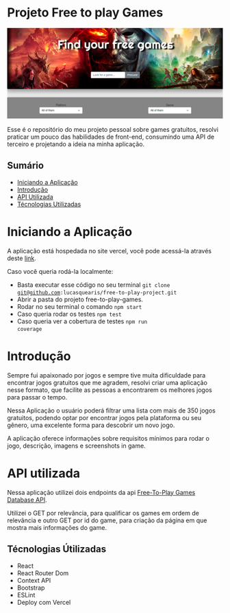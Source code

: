 # Projeto Free to play Games

![Hero Project](/src/images/Readme/hero.png)

Esse é o repositório do meu projeto pessoal sobre games gratuitos, resolvi praticar um pouco das habilidades de front-end, consumindo uma API de terceiro e projetando a ideia na minha aplicação.

## Sumário

- [Iniciando a Aplicação](#initapp)
- [Introdução](#introducao)
- [API Utilizada](#api-info)
- [Técnologias Utilizadas](#tecnologies)

# <a name="initapp"></a> Iniciando a Aplicação

A aplicação está hospedada no site vercel, você pode acessá-la através deste [link](https://free-to-play-project.vercel.app/).

Caso você queria rodá-la localmente:

- Basta executar esse código no seu terminal <code>git clone git@github.com:lucasquearis/free-to-play-project.git</code>
- Abrir a pasta do projeto free-to-play-games.
- Rodar no seu terminal o comando <code>npm start</code>
- Caso queria rodar os testes <code>npm test</code>
- Caso queria ver a cobertura de testes <code>npm run coverage</code>

# <a name="introducao"></a> Introdução

Sempre fui apaixonado por jogos e sempre tive muita dificuldade para encontrar jogos gratuitos que me agradem, resolvi criar uma aplicação nesse formato, que facilite as pessoas a encontrarem os melhores jogos para passar o tempo.

Nessa Aplicação o usuário poderá filtrar uma lista com mais de 350 jogos gratuitos, podendo optar por encontrar jogos pela plataforma ou seu gênero, uma excelente forma para descobrir um novo jogo.

A aplicação oferece informações sobre requisitos mínimos para rodar o jogo, descrição, imagens e screenshots in game.

# <a name="api-info"></a> API utilizada

Nessa aplicação utilizei dois endpoints da api [Free-To-Play Games Database API](https://www.freetogame.com/api-doc/?ref=devresourc.es).

Utilizei o GET por relevância, para qualificar os games em ordem de relevância e outro GET por id do game, para criação da página em que mostra mais informações do game.

## <a name="tecnologies"></a> Técnologias Útilizadas

- React
- React Router Dom
- Context API
- Bootstrap
- ESLint
- Deploy com Vercel
